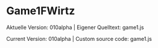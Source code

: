 Game1FWirtz
===========
Aktuelle Version: 010alpha | 
Eigener Quelltext: game1.js



Current Version: 010alpha | 
Custom source code: game1.js
